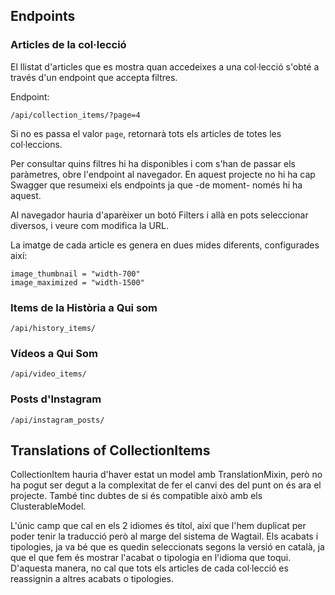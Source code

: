 ## Endpoints

### Articles de la col·lecció

El llistat d'articles que es mostra quan accedeixes a una col·lecció s'obté a
través d'un endpoint que accepta filtres.

Endpoint:

    /api/collection_items/?page=4

Si no es passa el valor `page`, retornarà tots els articles de totes les col·leccions.

Per consultar quins filtres hi ha disponibles i com s'han de passar els paràmetres,
obre l'endpoint al navegador. En aquest projecte no hi ha cap Swagger que
resumeixi els endpoints ja que -de moment- només hi ha aquest.

Al navegador hauria d'aparèixer un botó Filters i allà en pots seleccionar diversos,
i veure com modifica la URL.

La imatge de cada article es genera en dues mides diferents, configurades així:

    image_thumbnail = "width-700"
    image_maximized = "width-1500"

### Items de la Història a Qui som

    /api/history_items/

### Vídeos a Qui Som

    /api/video_items/

### Posts d'Instagram

    /api/instagram_posts/

## Translations of CollectionItems

CollectionItem hauria d'haver estat un model amb TranslationMixin, però no ha
pogut ser degut a la complexitat de fer el canvi des del punt on és ara el projecte.
També tinc dubtes de si és compatible això amb els ClusterableModel.

L'únic camp que cal en els 2 idiomes és títol, així que l'hem duplicat per poder
tenir la traducció però al marge del sistema de Wagtail.
Els acabats i tipologies, ja va bé que es quedin seleccionats segons la versió
en català, ja que el que fem és mostrar l'acabat o tipologia en l'idioma que toqui.
D'aquesta manera, no cal que tots els articles de cada col·lecció es reassignin
a altres acabats o tipologies.
